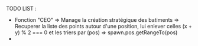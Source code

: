 TODO LIST :
- Fonction "CEO"
  => Manage la création stratégique des batiments
	=> Recuperer la liste des points autour d'une position, lui enlever celles (x + y) % 2 === 0 et les triers par (pos) => spawn.pos.getRangeTo(pos)
-
